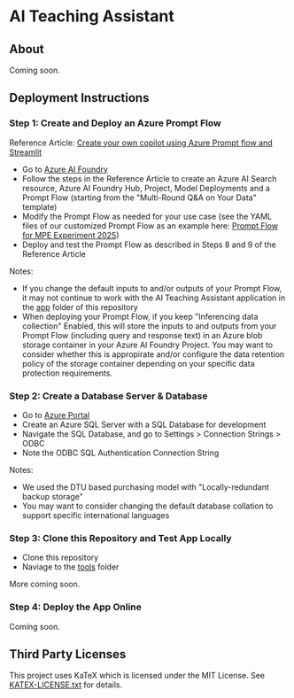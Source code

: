 # AI Teaching Assistant

## About

Coming soon. 

## Deployment Instructions

### Step 1: Create and Deploy an Azure Prompt Flow

Reference Article: [Create your own copilot using Azure Prompt flow and Streamlit](https://techcommunity.microsoft.com/blog/educatordeveloperblog/create-your-own-copilot-using-azure-prompt-flow-and-streamlit/4137426)

- Go to [Azure AI Foundry](https://ai.azure.com/)
- Follow the steps in the Reference Article to create an Azure AI Search resource, Azure AI Foundry Hub, Project, Model Deployments and a Prompt Flow (starting from the "Multi-Round Q&A on Your Data" template)
- Modify the Prompt Flow as needed for your use case (see the YAML files of our customized Prompt Flow as an example here: [Prompt Flow for MPE Experiment 2025](https://github.com/sigmedia/ai-teaching-assistant/tree/main/tools/azure-prompt-flow-examples/mpe-experiment-2025))
- Deploy and test the Prompt Flow as described in Steps 8 and 9 of the Reference Article

Notes:
- If you change the default inputs to and/or outputs of your Prompt Flow, it may not continue to work with the AI Teaching Assistant application in the [app](https://github.com/sigmedia/ai-teaching-assistant/tree/main/app) folder of this repository
- When deploying your Prompt Flow, if you keep "Inferencing data collection" Enabled, this will store the inputs to and outputs from your Prompt Flow (including query and response text) in an Azure blob storage container in your Azure AI Foundry Project. You may want to consider whether this is appropirate and/or configure the data retention policy of the storage container depending on your specific data protection requirements.

### Step 2: Create a Database Server & Database

- Go to [Azure Portal](https://portal.azure.com/)
- Create an Azure SQL Server with a SQL Database for development
- Navigate the SQL Database, and go to Settings > Connection Strings > ODBC
- Note the ODBC SQL Authentication Connection String

Notes:
- We used the DTU based purchasing model with "Locally-redundant backup storage"
- You may want to consider changing the default database collation to support specific international languages

### Step 3: Clone this Repository and Test App Locally

- Clone this repository
- Naviage to the [tools](https://github.com/sigmedia/ai-teaching-assistant/tree/main/tools) folder

More coming soon.

### Step 4: Deploy the App Online

Coming soon. 

## Third Party Licenses

This project uses KaTeX which is licensed under the MIT License. 
See [KATEX-LICENSE.txt](licenses/KATEX-LICENSE.txt) for details.
